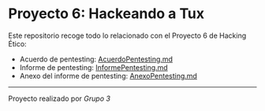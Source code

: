 # Proyecto 6: Hackeando a Tux

Este repositorio recoge todo lo relacionado con el Proyecto 6 de Hacking Ético:

- Acuerdo de pentesting: [AcuerdoPentesting.md](./AcuerdoPentesting.md)
- Informe de pentesting: [InformePentesting.md](./InformePentesting.md)
- Anexo del informe de pentesting: [AnexoPentesting.md](./AnexoPentesting.md)

---

Proyecto realizado por _Grupo 3_
